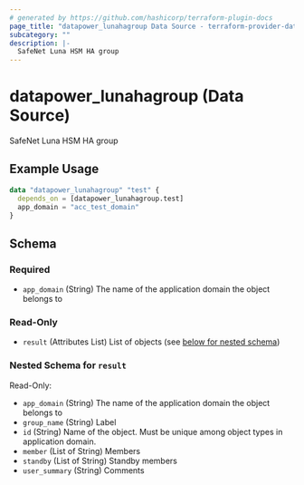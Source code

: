 ```yaml
---
# generated by https://github.com/hashicorp/terraform-plugin-docs
page_title: "datapower_lunahagroup Data Source - terraform-provider-datapower"
subcategory: ""
description: |-
  SafeNet Luna HSM HA group
---
```


# datapower_lunahagroup (Data Source)

SafeNet Luna HSM HA group

## Example Usage

```terraform
data "datapower_lunahagroup" "test" {
  depends_on = [datapower_lunahagroup.test]
  app_domain = "acc_test_domain"
}
```

<!-- schema generated by tfplugindocs -->
## Schema

### Required

- `app_domain` (String) The name of the application domain the object belongs to

### Read-Only

- `result` (Attributes List) List of objects (see [below for nested schema](#nestedatt--result))

<a id="nestedatt--result"></a>
### Nested Schema for `result`

Read-Only:

- `app_domain` (String) The name of the application domain the object belongs to
- `group_name` (String) Label
- `id` (String) Name of the object. Must be unique among object types in application domain.
- `member` (List of String) Members
- `standby` (List of String) Standby members
- `user_summary` (String) Comments
